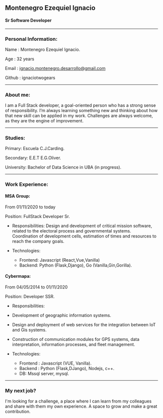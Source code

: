 ##  Montenegro Ezequiel Ignacio
#### Sr Software Developer
---
### Personal Information:
Name : Montenegro Ezequiel Ignacio.

Age : 32 years

Email : ignacio.montenegro.desarrollo@gmail.com

Github : ignaciotwogears

---
### About me:
I am a Full Stack developer, a goal-oriented person who has a strong sense of responsibility.
I’m always learning something new and thinking about how that new skill can be applied in my work. 
Challenges are always welcome, as they are the engine of improvement.

---
### Studies:
Primary: Escuela C.J.Carding. 

Secondary: E.E.T E.G.Oliver. 

University: Bachelor of Data Science in UBA (in progress).

---

### Work Experience:

#### MSA Group:
From 01/11/2020 to today

Position: FullStack Developer Sr.

- Responsibilities: Design and development of critical mission software, related to the electoral process and governmental systems.
Coordination of development cells, estimation of times and resources to reach the company goals.

- Technologies: 
  - Frontend: Javascript (React,Vue,Vanilla)
  - Backend: Python (Flask,Django), Go (Vanilla,Gin,Gorilla).




#### Cybermapa:
From 04/05/2014 to 01/11/2020

Position: Developer SSR.

- Responsibilities: 
 - Development of geographic information systems.
 - Design and deployment of web services for the integration between IoT and Gis systems.
 - Construction of communication modules for GPS systems, data interpretation, information processes, and fleet management.


- Technologies: 
  - Frontend : Javascript (VUE, Vanilla).
  - Backend : Python (Flask,DJango), Nodejs, c++.
  - DB: Mssql server, mysql.

---
### My next job? 
I'm looking for a challenge, a place where I can learn from my colleagues and share with them my own experience. A space to grow and make a great contribution.


<!---
You can use the [editor on GitHub](https://github.com/ignaciotwogears/ignaciomontenegro/edit/gh-pages/index.md) to maintain and preview the content for your website in Markdown files.

Whenever you commit to this repository, GitHub Pages will run [Jekyll](https://jekyllrb.com/) to rebuild the pages in your site, from the content in your Markdown files.

### Markdown

Markdown is a lightweight and easy-to-use syntax for styling your writing. It includes conventions for

```markdown
Syntax highlighted code block

# Header 1
## Header 2
### Header 3

- Bulleted
- List

1. Numbered
2. List

**Bold** and _Italic_ and `Code` text

[Link](url) and ![Image](src)
```

For more details see [Basic writing and formatting syntax](https://docs.github.com/en/github/writing-on-github/getting-started-with-writing-and-formatting-on-github/basic-writing-and-formatting-syntax).

### Jekyll Themes

Your Pages site will use the layout and styles from the Jekyll theme you have selected in your [repository settings](https://github.com/ignaciotwogears/ignaciomontenegro/settings/pages). The name of this theme is saved in the Jekyll `_config.yml` configuration file.

### Support or Contact

Having trouble with Pages? Check out our [documentation](https://docs.github.com/categories/github-pages-basics/) or [contact support](https://support.github.com/contact) and we’ll help you sort it out.

-->

